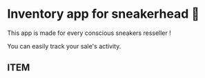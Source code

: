 # Inventory app for sneakerhead 👟

This app is made for every conscious sneakers resseller !

You can easily track your sale's activity.

## ITEM

